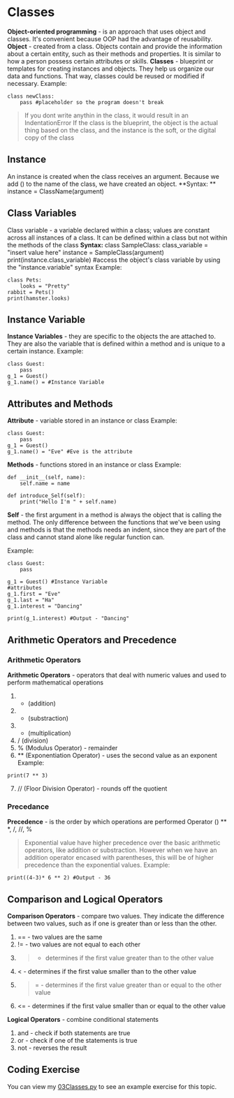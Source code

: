 # Classes 
**Object-oriented programming** - is an approach that uses object and classes. It's convenient because OOP had the advantage of reusability. 
**Object** - created from a class. Objects contain and provide the information about a certain entity, such as their methods and properties. It is similar
to how a person possess certain attributes or skills. 
**Classes** - blueprint or templates for creating instances and objects. They help us organize our data and functions.
That way, classes could be reused or modified if necessary.
Example:
```
class newClass: 
    pass #placeholder so the program doesn't break
```
>If you dont write anythin in the class, it would result in an IndentationError
>If the class is the blueprint, the object is the actual thing based on the class, and the instance is the soft, or the digital copy of the class

## Instance
An instance is created when the class receives an argument. Because we add () to the name of the class, we have created an object. 
**Syntax: **
instance = ClassName(argument)

## Class Variables
Class variable - a variable declared within a class; values are constant across all instances of a class. It can be defined within a class but not 
within the methods of the class
**Syntax:**
class SampleClass:
    class_variable = "insert value here" 
instance = SampleClass(argument)
print(instance.class_variable) #access the object's class variable by using the "instance.variable" syntax
Example:
```
class Pets:
    looks = "Pretty"
rabbit = Pets()
print(hamster.looks)
```

## Instance Variable 
**Instance Variables** - they are specific to the objects the are attached to. They are also the variable that is defined within a method and is unique
to a certain instance. 
Example:
```
class Guest:
    pass
g_1 = Guest()
g_1.name() = #Instance Variable
```

## Attributes and Methods 
**Attribute** - variable stored in an instance or class 
Example:
```
class Guest:
    pass
g_1 = Guest()
g_1.name() = "Eve" #Eve is the attribute
```

**Methods** - functions stored in an instance or class
Example:
```
def __init__(self, name):
    self.name = name 

def introduce_Self(self):
    print("Hello I'm " + self.name)
```

**Self** - the first argument in a method is always the object that is calling the method. 
The only difference between the functions that we've been using and methods is that the methods needs an indent, since they are part of the class and 
cannot stand alone like regular function can.

Example:
```
class Guest:
    pass

g_1 = Guest() #Instance Variable
#attributes
g_1.first = "Eve" 
g_1.last = "Ha"
g_1.interest = "Dancing"

print(g_1.interest) #Output - "Dancing"
```


## Arithmetic Operators and Precedence 
### Arithmetic Operators 
**Arithmetic Operators** - operators that deal with numeric values and used to perform mathematical operations
1. + (addition) 
2. - (substraction)
3. * (multiplication)
4. / (division)
5. % (Modulus Operator) - remainder
6. ** (Exponentiation Operator) - uses the second value as an exponent
Example:
```
print(7 ** 3)
```
7. // (Floor Division Operator) - rounds off the quotient

### Precedance 
**Precedence** - is the order by which operations are performed
Operator 
()
**
*, /, //, %
>Exponential value have higher precedence over the basic arithmetic operators, like addition or substraction. However when we have an addition operator
encased with parentheses, this will be of higher precedence than the exponential values.
Example:
```
print((4-3)* 6 ** 2) #Output - 36
```

## Comparison and Logical Operators

**Comparison Operators** - compare two values. They indicate the difference between two values, such as if one is greater than or less than the other.
1. == - two values are the same
2. != - two values are not equal to each other
3. > - determines if the first value greater than to the other value 
4. < - determines if the first value smaller than to the other value
5. >= - determines if the first value greater than or equal to the other value
6. <= - determines if the first value smaller than or equal to the other value

**Logical Operators** - combine conditional statements
1. and - check if both statements are true
2. or - check if one of the statements is true
3. not - reverses the result  

## Coding Exercise
You can view my [03Classes.py](https://github.com/AbbeyIT/Python-Beginner-Notes/blob/main/Coding-Exercise/03.Classes.py) to see an example exercise for this topic.
